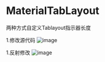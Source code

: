 # MaterialTabLayout
两种方式自定义Tablayout指示器长度

1.修改源代码
![image](https://github.com/mrme2014/MaterialTabLayout/raw/master/imgs/3.gif)

1.反射修改
![image](https://github.com/mrme2014/MaterialTabLayout/raw/master/imgs/4.gif)
